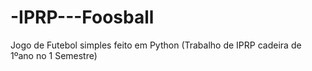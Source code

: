 # -IPRP---Foosball
Jogo de Futebol simples feito em Python (Trabalho de IPRP cadeira de 1ºano no 1 Semestre)
